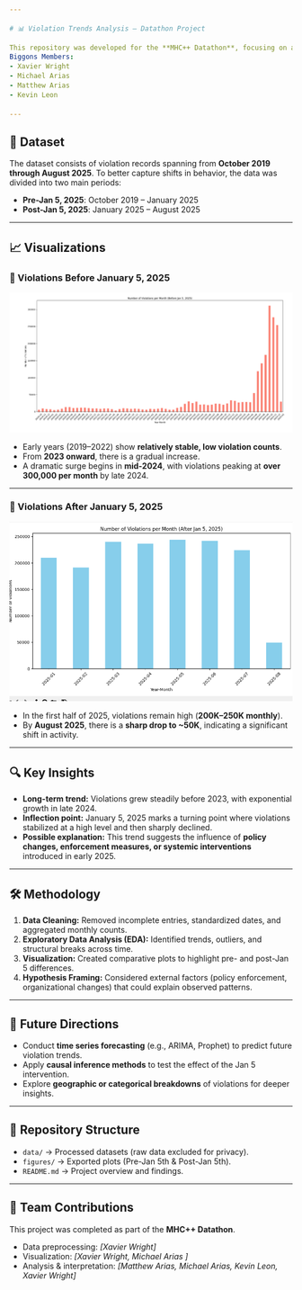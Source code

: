 ```yaml
---

# 📊 Violation Trends Analysis — Datathon Project

This repository was developed for the **MHC++ Datathon**, focusing on analyzing violation trends **before and after January 5, 2025**. Our objective was to investigate temporal patterns, identify significant shifts in violation frequency, and explore possible explanations for these changes. 
Biggons Members:
- Xavier Wright
- Michael Arias
- Matthew Arias
- Kevin Leon

---
```


## 📂 Dataset

The dataset consists of violation records spanning from **October 2019 through August 2025**. To better capture shifts in behavior, the data was divided into two main periods:

* **Pre-Jan 5, 2025**: October 2019 – January 2025
* **Post-Jan 5, 2025**: January 2025 – August 2025

---

## 📈 Visualizations

### 🔹 Violations Before January 5, 2025

![Pre-Jan 5th](Pre-Jan%205th.png)

* Early years (2019–2022) show **relatively stable, low violation counts**.
* From **2023 onward**, there is a gradual increase.
* A dramatic surge begins in **mid-2024**, with violations peaking at **over 300,000 per month** by late 2024.

---

### 🔹 Violations After January 5, 2025

![Post-Jan 5th](Post-Jan%205th.png)

* In the first half of 2025, violations remain high (**200K–250K monthly**).
* By **August 2025**, there is a **sharp drop to \~50K**, indicating a significant shift in activity.

---

## 🔍 Key Insights

* **Long-term trend:** Violations grew steadily before 2023, with exponential growth in late 2024.
* **Inflection point:** January 5, 2025 marks a turning point where violations stabilized at a high level and then sharply declined.
* **Possible explanation:** This trend suggests the influence of **policy changes, enforcement measures, or systemic interventions** introduced in early 2025.

---

## 🛠️ Methodology

1. **Data Cleaning:** Removed incomplete entries, standardized dates, and aggregated monthly counts.
2. **Exploratory Data Analysis (EDA):** Identified trends, outliers, and structural breaks across time.
3. **Visualization:** Created comparative plots to highlight pre- and post-Jan 5 differences.
4. **Hypothesis Framing:** Considered external factors (policy enforcement, organizational changes) that could explain observed patterns.

---

## 🚀 Future Directions

* Conduct **time series forecasting** (e.g., ARIMA, Prophet) to predict future violation trends.
* Apply **causal inference methods** to test the effect of the Jan 5 intervention.
* Explore **geographic or categorical breakdowns** of violations for deeper insights.

---

## 📌 Repository Structure

* `data/` → Processed datasets (raw data excluded for privacy).
* `figures/` → Exported plots (Pre-Jan 5th & Post-Jan 5th).
* `README.md` → Project overview and findings.

---

## 👥 Team Contributions

This project was completed as part of the **MHC++ Datathon**.

* Data preprocessing: *\[Xavier Wright]*
* Visualization: *\[Xavier Wright, Michael Arias ]*
* Analysis & interpretation: *\[Matthew Arias, Michael Arias, Kevin Leon, Xavier Wright]*

